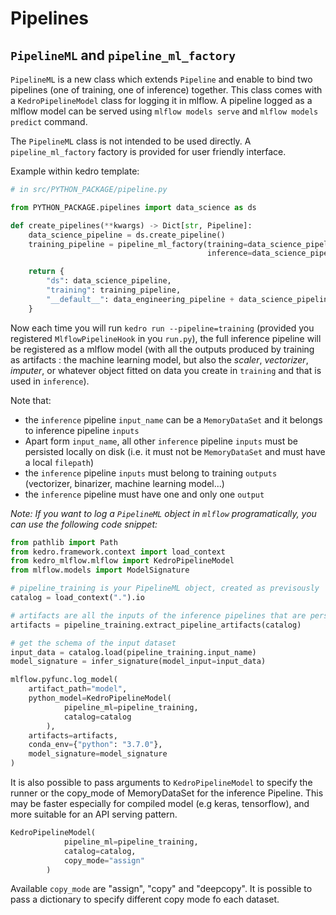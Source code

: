 # Pipelines

## ``PipelineML`` and ``pipeline_ml_factory``

``PipelineML`` is a new class which extends ``Pipeline`` and enable to bind two pipelines (one of training, one of inference) together. This class comes with a ``KedroPipelineModel`` class for logging it in mlflow. A pipeline logged as a mlflow model can be served using ``mlflow models serve`` and ``mlflow models predict`` command.  

The ``PipelineML`` class is not intended to be used directly. A ``pipeline_ml_factory`` factory is provided for user friendly interface.

Example within kedro template:

```python
# in src/PYTHON_PACKAGE/pipeline.py

from PYTHON_PACKAGE.pipelines import data_science as ds

def create_pipelines(**kwargs) -> Dict[str, Pipeline]:
    data_science_pipeline = ds.create_pipeline()
    training_pipeline = pipeline_ml_factory(training=data_science_pipeline.only_nodes_with_tags("training"), # or whatever your logic is for filtering
                                            inference=data_science_pipeline.only_nodes_with_tags("inference"))

    return {
        "ds": data_science_pipeline,
        "training": training_pipeline,
        "__default__": data_engineering_pipeline + data_science_pipeline,
    }

```

Now each time you will run ``kedro run --pipeline=training`` (provided you registered ``MlflowPipelineHook`` in you ``run.py``), the full inference pipeline will be registered as a mlflow model (with all the outputs produced by training as artifacts : the machine learning model, but also the *scaler*, *vectorizer*, *imputer*, or whatever object fitted on data you create in ``training`` and that is used in ``inference``).

Note that:

- the `inference` pipeline `input_name` can be a `MemoryDataSet` and it belongs to inference pipeline `inputs`
- Apart form `input_name`, all other `inference` pipeline `inputs` must be persisted locally on disk (i.e. it must not be `MemoryDataSet` and must have a local `filepath`)
- the `inference` pipeline `inputs` must belong to training `outputs` (vectorizer, binarizer, machine learning model...)
- the `inference` pipeline must have one and only one `output`

*Note: If you want to log a ``PipelineML`` object in ``mlflow`` programatically, you can use the following code snippet:*

```python
from pathlib import Path
from kedro.framework.context import load_context
from kedro_mlflow.mlflow import KedroPipelineModel
from mlflow.models import ModelSignature

# pipeline_training is your PipelineML object, created as previsously
catalog = load_context(".").io

# artifacts are all the inputs of the inference pipelines that are persisted in the catalog
artifacts = pipeline_training.extract_pipeline_artifacts(catalog)

# get the schema of the input dataset
input_data = catalog.load(pipeline_training.input_name)
model_signature = infer_signature(model_input=input_data)

mlflow.pyfunc.log_model(
    artifact_path="model",
    python_model=KedroPipelineModel(
            pipeline_ml=pipeline_training,
            catalog=catalog
        ),
    artifacts=artifacts,
    conda_env={"python": "3.7.0"},
    model_signature=model_signature
)
```

It is also possible to pass arguments to `KedroPipelineModel` to specify the runner or the copy_mode of MemoryDataSet for the inference Pipeline. This may be faster especially for  compiled model (e.g keras, tensorflow), and more suitable for an API serving pattern.

```python
KedroPipelineModel(
            pipeline_ml=pipeline_training,
            catalog=catalog,
            copy_mode="assign"
        )
```

Available `copy_mode` are "assign", "copy" and "deepcopy". It is possible to pass a dictionary to specify different copy mode fo each dataset.
